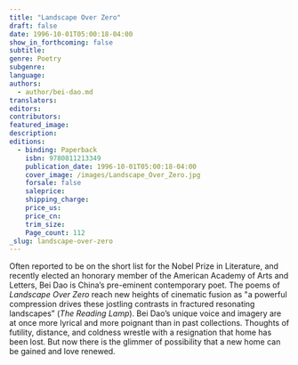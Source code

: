 ```yaml
---
title: "Landscape Over Zero"
draft: false
date: 1996-10-01T05:00:18-04:00
show_in_forthcoming: false
subtitle:
genre: Poetry
subgenre:
language:
authors:
  - author/bei-dao.md
translators:
editors:
contributors:
featured_image:
description:
editions:
  - binding: Paperback
    isbn: 9780811213349
    publication_date: 1996-10-01T05:00:18-04:00
    cover_image: /images/Landscape_Over_Zero.jpg
    forsale: false
    saleprice:
    shipping_charge:
    price_us:
    price_cn:
    trim_size:
    Page_count: 112
_slug: landscape-over-zero
---
```


Often reported to be on the short list for the Nobel Prize in Literature, and recently elected an honorary member of the American Academy of Arts and Letters, Bei Dao is China’s pre-eminent contemporary poet. The poems of _Landscape Over Zero_ reach new heights of cinematic fusion as "a powerful compression drives these jostling contrasts in fractured resonating landscapes” (_The Reading Lamp_). Bei Dao’s unique voice and imagery are at once more lyrical and more poignant than in past collections. Thoughts of futility, distance, and coldness wrestle with a resignation that home has been lost. But now there is the glimmer of possibility that a new home can be gained and love renewed.

